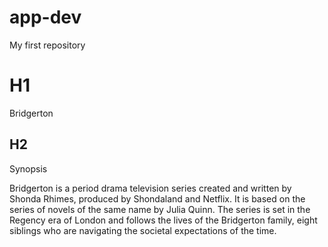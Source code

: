 # app-dev
 My first repository
 # H1
 Bridgerton
 ## H2
 Synopsis

Bridgerton is a period drama television series created and written by Shonda Rhimes, produced by Shondaland and Netflix. It is based on the series of novels of the same name by Julia Quinn. The series is set in the Regency era of London and follows the lives of the Bridgerton family, eight siblings who are navigating the societal expectations of the time.
